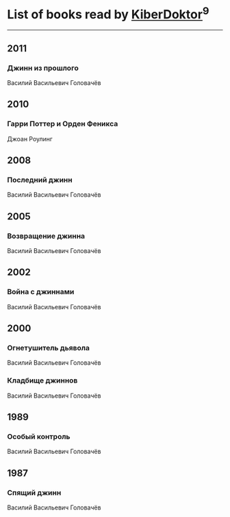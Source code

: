 # List of books read by [KiberDoktor](https://plus.google.com/u/0/109373108116388043138/)<sup>9</sup>
---

## 2011

### Джинн из прошлого
Василий Васильевич Головачёв



## 2010

### Гарри Поттер и  Орден Феникса
Джоан Роулинг



## 2008

### Последний джинн
Василий Васильевич Головачёв



## 2005

### Возвращение джинна
Василий Васильевич Головачёв



## 2002

### Война с джиннами
Василий Васильевич Головачёв



## 2000

### Огнетушитель дьявола
Василий Васильевич Головачёв


### Кладбище джиннов
Василий Васильевич Головачёв



## 1989

### Особый контроль
Василий Васильевич Головачёв



## 1987

### Спящий джинн
Василий Васильевич Головачёв



